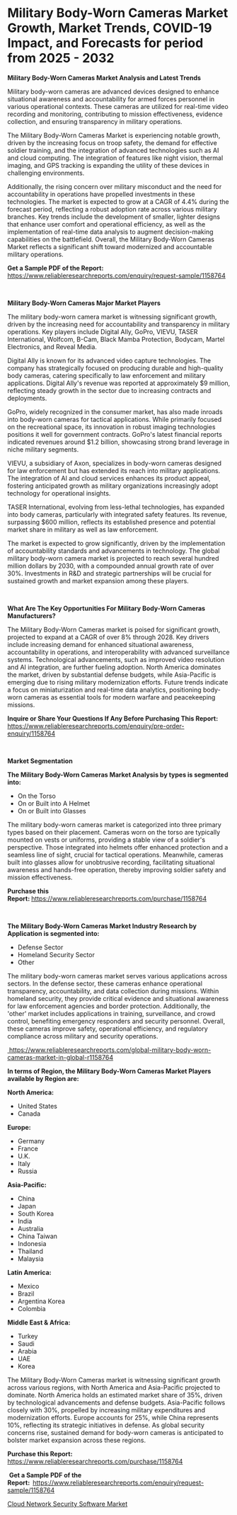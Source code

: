 <p><h1>Military Body-Worn Cameras Market Growth, Market Trends, COVID-19 Impact, and Forecasts for period from 2025 - 2032</h1></p><p><strong>Military Body-Worn Cameras Market Analysis and Latest Trends</strong></p>
<p><p>Military body-worn cameras are advanced devices designed to enhance situational awareness and accountability for armed forces personnel in various operational contexts. These cameras are utilized for real-time video recording and monitoring, contributing to mission effectiveness, evidence collection, and ensuring transparency in military operations. </p><p>The Military Body-Worn Cameras Market is experiencing notable growth, driven by the increasing focus on troop safety, the demand for effective soldier training, and the integration of advanced technologies such as AI and cloud computing. The integration of features like night vision, thermal imaging, and GPS tracking is expanding the utility of these devices in challenging environments. </p><p>Additionally, the rising concern over military misconduct and the need for accountability in operations have propelled investments in these technologies. The market is expected to grow at a CAGR of 4.4% during the forecast period, reflecting a robust adoption rate across various military branches. Key trends include the development of smaller, lighter designs that enhance user comfort and operational efficiency, as well as the implementation of real-time data analysis to augment decision-making capabilities on the battlefield. Overall, the Military Body-Worn Cameras Market reflects a significant shift toward modernized and accountable military operations.</p></p>
<p><strong>Get a Sample PDF of the Report:&nbsp;</strong> <a href="https://www.reliableresearchreports.com/enquiry/request-sample/1158764?utm_campaign=3060&utm_medium=2&utm_source=Github&utm_content=ia&utm_term=22032025&utm_id=military-body-worn-cameras">https://www.reliableresearchreports.com/enquiry/request-sample/1158764</a></p>
<p>&nbsp;</p>
<p><strong>Military Body-Worn Cameras Major Market Players</strong></p>
<p><p>The military body-worn camera market is witnessing significant growth, driven by the increasing need for accountability and transparency in military operations. Key players include Digital Ally, GoPro, VIEVU, TASER International, Wolfcom, B-Cam, Black Mamba Protection, Bodycam, Martel Electronics, and Reveal Media.</p><p>Digital Ally is known for its advanced video capture technologies. The company has strategically focused on producing durable and high-quality body cameras, catering specifically to law enforcement and military applications. Digital Ally's revenue was reported at approximately $9 million, reflecting steady growth in the sector due to increasing contracts and deployments.</p><p>GoPro, widely recognized in the consumer market, has also made inroads into body-worn cameras for tactical applications. While primarily focused on the recreational space, its innovation in robust imaging technologies positions it well for government contracts. GoPro's latest financial reports indicated revenues around $1.2 billion, showcasing strong brand leverage in niche military segments.</p><p>VIEVU, a subsidiary of Axon, specializes in body-worn cameras designed for law enforcement but has extended its reach into military applications. The integration of AI and cloud services enhances its product appeal, fostering anticipated growth as military organizations increasingly adopt technology for operational insights.</p><p>TASER International, evolving from less-lethal technologies, has expanded into body cameras, particularly with integrated safety features. Its revenue, surpassing $600 million, reflects its established presence and potential market share in military as well as law enforcement.</p><p>The market is expected to grow significantly, driven by the implementation of accountability standards and advancements in technology. The global military body-worn camera market is projected to reach several hundred million dollars by 2030, with a compounded annual growth rate of over 30%. Investments in R&D and strategic partnerships will be crucial for sustained growth and market expansion among these players.</p></p>
<p>&nbsp;</p>
<p><strong>What Are The Key Opportunities For Military Body-Worn Cameras Manufacturers?</strong></p>
<p><p>The Military Body-Worn Cameras market is poised for significant growth, projected to expand at a CAGR of over 8% through 2028. Key drivers include increasing demand for enhanced situational awareness, accountability in operations, and interoperability with advanced surveillance systems. Technological advancements, such as improved video resolution and AI integration, are further fueling adoption. North America dominates the market, driven by substantial defense budgets, while Asia-Pacific is emerging due to rising military modernization efforts. Future trends indicate a focus on miniaturization and real-time data analytics, positioning body-worn cameras as essential tools for modern warfare and peacekeeping missions.</p></p>
<p><strong>Inquire or Share Your Questions If Any Before Purchasing This Report:</strong> <a href="https://www.reliableresearchreports.com/enquiry/pre-order-enquiry/1158764?utm_campaign=3060&utm_medium=2&utm_source=Github&utm_content=ia&utm_term=22032025&utm_id=military-body-worn-cameras">https://www.reliableresearchreports.com/enquiry/pre-order-enquiry/1158764</a></p>
<p>&nbsp;</p>
<p><strong>Market Segmentation</strong></p>
<p><strong>The Military Body-Worn Cameras Market Analysis by types is segmented into:</strong></p>
<p><ul><li>On the Torso</li><li>On or Built into A Helmet</li><li>On or Built into Glasses</li></ul></p>
<p><p>The military body-worn cameras market is categorized into three primary types based on their placement. Cameras worn on the torso are typically mounted on vests or uniforms, providing a stable view of a soldier's perspective. Those integrated into helmets offer enhanced protection and a seamless line of sight, crucial for tactical operations. Meanwhile, cameras built into glasses allow for unobtrusive recording, facilitating situational awareness and hands-free operation, thereby improving soldier safety and mission effectiveness.</p></p>
<p><strong>Purchase this Report:&nbsp;</strong><a href="https://www.reliableresearchreports.com/purchase/1158764?utm_campaign=3060&utm_medium=2&utm_source=Github&utm_content=ia&utm_term=22032025&utm_id=military-body-worn-cameras">https://www.reliableresearchreports.com/purchase/1158764</a></p>
<p>&nbsp;</p>
<p><strong>The Military Body-Worn Cameras Market Industry Research by Application is segmented into:</strong></p>
<p><ul><li>Defense Sector</li><li>Homeland Security Sector</li><li>Other</li></ul></p>
<p><p>The military body-worn cameras market serves various applications across sectors. In the defense sector, these cameras enhance operational transparency, accountability, and data collection during missions. Within homeland security, they provide critical evidence and situational awareness for law enforcement agencies and border protection. Additionally, the 'other' market includes applications in training, surveillance, and crowd control, benefiting emergency responders and security personnel. Overall, these cameras improve safety, operational efficiency, and regulatory compliance across military and security operations.</p></p>
<p><a href="https://www.reliableresearchreports.com/global-military-body-worn-cameras-market-in-global-r1158764?utm_campaign=3060&utm_medium=2&utm_source=Github&utm_content=ia&utm_term=22032025&utm_id=military-body-worn-cameras">&nbsp;https://www.reliableresearchreports.com/global-military-body-worn-cameras-market-in-global-r1158764</a></p>
<p><strong>In terms of Region, the Military Body-Worn Cameras Market Players available by Region are:</strong></p>
<p>
    <p> <strong> North America: </strong>
        <ul>
            <li>United States</li>
            <li>Canada</li>
        </ul>
        </p> 
    <p> <strong> Europe: </strong>
        <ul>
            <li>Germany</li>
            <li>France</li>
            <li>U.K.</li>
            <li>Italy</li>
            <li>Russia</li>
        </ul>
        </p> 
    <p> <strong> Asia-Pacific: </strong>
        <ul>
            <li>China</li>
            <li>Japan</li>
            <li>South Korea</li>
            <li>India</li>
            <li>Australia</li>
            <li>China Taiwan</li>
            <li>Indonesia</li>
            <li>Thailand</li>
            <li>Malaysia</li>
        </ul>
        </p> 
    <p> <strong> Latin America: </strong>
        <ul>
            <li>Mexico</li>
            <li>Brazil</li>
            <li>Argentina Korea</li>
            <li>Colombia</li>
        </ul>
        </p> 
    <p> <strong> Middle East & Africa: </strong>
        <ul>
            <li>Turkey</li>
            <li>Saudi</li>
            <li>Arabia</li>
            <li>UAE</li>
            <li>Korea</li>
        </ul>
    </p>
    </p>
<p><p>The Military Body-Worn Cameras market is witnessing significant growth across various regions, with North America and Asia-Pacific projected to dominate. North America holds an estimated market share of 35%, driven by technological advancements and defense budgets. Asia-Pacific follows closely with 30%, propelled by increasing military expenditures and modernization efforts. Europe accounts for 25%, while China represents 10%, reflecting its strategic initiatives in defense. As global security concerns rise, sustained demand for body-worn cameras is anticipated to bolster market expansion across these regions.</p></p>
<p><strong>Purchase this Report: </strong><a href="https://www.reliableresearchreports.com/purchase/1158764?utm_campaign=3060&utm_medium=2&utm_source=Github&utm_content=ia&utm_term=22032025&utm_id=military-body-worn-cameras">https://www.reliableresearchreports.com/purchase/1158764</a></p>
<p>&nbsp;<strong>Get a Sample PDF of the Report:&nbsp;&nbsp;</strong><a href="https://www.reliableresearchreports.com/enquiry/request-sample/1158764?utm_campaign=3060&utm_medium=2&utm_source=Github&utm_content=ia&utm_term=22032025&utm_id=military-body-worn-cameras">https://www.reliableresearchreports.com/enquiry/request-sample/1158764</a></p>
<p><strong></strong></p>
<p><p><a href="https://github.com/lalolatiot/Market-Research-Report-List-1/blob/main/cloud-network-security-software-market.md?utm_campaign=3060&utm_medium=2&utm_source=Github&utm_content=ia&utm_term=22032025&utm_id=military-body-worn-cameras">Cloud Network Security Software Market</a></p></p>